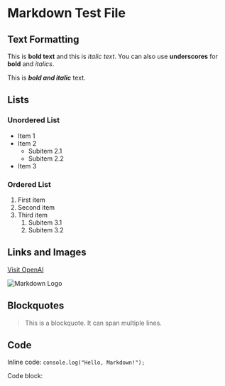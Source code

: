 # Markdown Test File

## Text Formatting

This is **bold text** and this is *italic text*. You can also use __underscores__ for **bold** and _italics_.

This is ***bold and italic*** text.

## Lists

### Unordered List
- Item 1
- Item 2
  - Subitem 2.1
  - Subitem 2.2
- Item 3

### Ordered List
1. First item
2. Second item
3. Third item
   1. Subitem 3.1
   2. Subitem 3.2

## Links and Images

[Visit OpenAI](https://www.openai.com)

![Markdown Logo](https://markdown-here.com/img/icon256.png)

## Blockquotes

> This is a blockquote.
> It can span multiple lines.

## Code

Inline code: `console.log("Hello, Markdown!");`

Code block:
